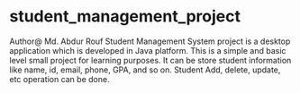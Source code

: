 # student_management_project
Author@ Md. Abdur Rouf
Student Management System project is a desktop application which is developed in Java platform. 
This is a simple and basic level small project for learning purposes. It can be store student information 
like name, id, email, phone, GPA, and so on. Student Add, delete, update,  etc operation can be done.
